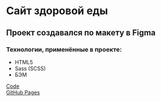 # Сайт здоровой еды

## Проект создавался по макету в Figma

### Технологии, применённые в проекте: 
- HTML5
- Sass (SCSS)
- БЭМ

[Code](https://github.com/UglyGhoulChrist/healthy-food-html-css.git)  
[GitHub Pages](https://uglyghoulchrist.github.io/healthy-food-html-css/src/)
